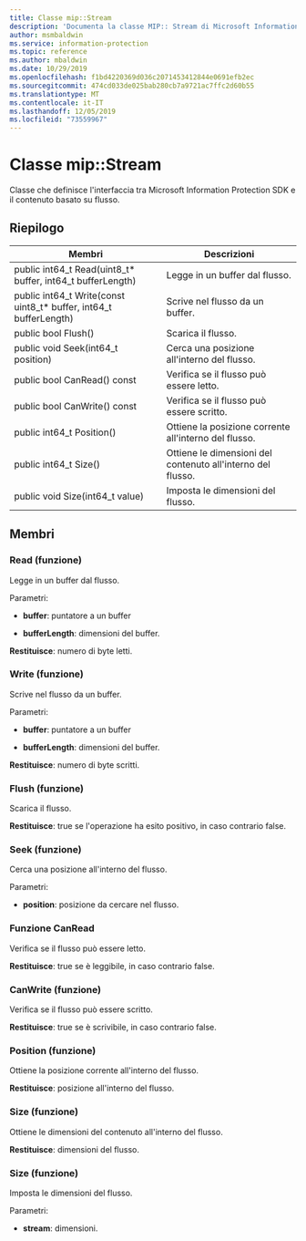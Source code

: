 ```yaml
---
title: Classe mip::Stream
description: 'Documenta la classe MIP:: Stream di Microsoft Information Protection (MIP) SDK.'
author: msmbaldwin
ms.service: information-protection
ms.topic: reference
ms.author: mbaldwin
ms.date: 10/29/2019
ms.openlocfilehash: f1bd4220369d036c2071453412844e0691efb2ec
ms.sourcegitcommit: 474cd033de025bab280cb7a9721ac7ffc2d60b55
ms.translationtype: MT
ms.contentlocale: it-IT
ms.lasthandoff: 12/05/2019
ms.locfileid: "73559967"
---
```

# <a name="class-mipstream"></a>Classe mip::Stream 
Classe che definisce l'interfaccia tra Microsoft Information Protection SDK e il contenuto basato su flusso.
  
## <a name="summary"></a>Riepilogo
 Membri                        | Descrizioni                                
--------------------------------|---------------------------------------------
public int64_t Read(uint8_t* buffer, int64_t bufferLength)  |  Legge in un buffer dal flusso.
public int64_t Write(const uint8_t* buffer, int64_t bufferLength)  |  Scrive nel flusso da un buffer.
public bool Flush()  |  Scarica il flusso.
public void Seek(int64_t position)  |  Cerca una posizione all'interno del flusso.
public bool CanRead() const  |  Verifica se il flusso può essere letto.
public bool CanWrite() const  |  Verifica se il flusso può essere scritto.
public int64_t Position()  |  Ottiene la posizione corrente all'interno del flusso.
public int64_t Size()  |  Ottiene le dimensioni del contenuto all'interno del flusso.
public void Size(int64_t value)  |  Imposta le dimensioni del flusso.
  
## <a name="members"></a>Membri
  
### <a name="read-function"></a>Read (funzione)
Legge in un buffer dal flusso.

Parametri:  
* **buffer**: puntatore a un buffer 


* **bufferLength**: dimensioni del buffer. 



  
**Restituisce**: numero di byte letti.
  
### <a name="write-function"></a>Write (funzione)
Scrive nel flusso da un buffer.

Parametri:  
* **buffer**: puntatore a un buffer 


* **bufferLength**: dimensioni del buffer. 



  
**Restituisce**: numero di byte scritti.
  
### <a name="flush-function"></a>Flush (funzione)
Scarica il flusso.

  
**Restituisce**: true se l'operazione ha esito positivo, in caso contrario false.
  
### <a name="seek-function"></a>Seek (funzione)
Cerca una posizione all'interno del flusso.

Parametri:  
* **position**: posizione da cercare nel flusso.


  
### <a name="canread-function"></a>Funzione CanRead
Verifica se il flusso può essere letto.

  
**Restituisce**: true se è leggibile, in caso contrario false.
  
### <a name="canwrite-function"></a>CanWrite (funzione)
Verifica se il flusso può essere scritto.

  
**Restituisce**: true se è scrivibile, in caso contrario false.
  
### <a name="position-function"></a>Position (funzione)
Ottiene la posizione corrente all'interno del flusso.

  
**Restituisce**: posizione all'interno del flusso.
  
### <a name="size-function"></a>Size (funzione)
Ottiene le dimensioni del contenuto all'interno del flusso.

  
**Restituisce**: dimensioni del flusso.
  
### <a name="size-function"></a>Size (funzione)
Imposta le dimensioni del flusso.

Parametri:  
* **stream**: dimensioni.

